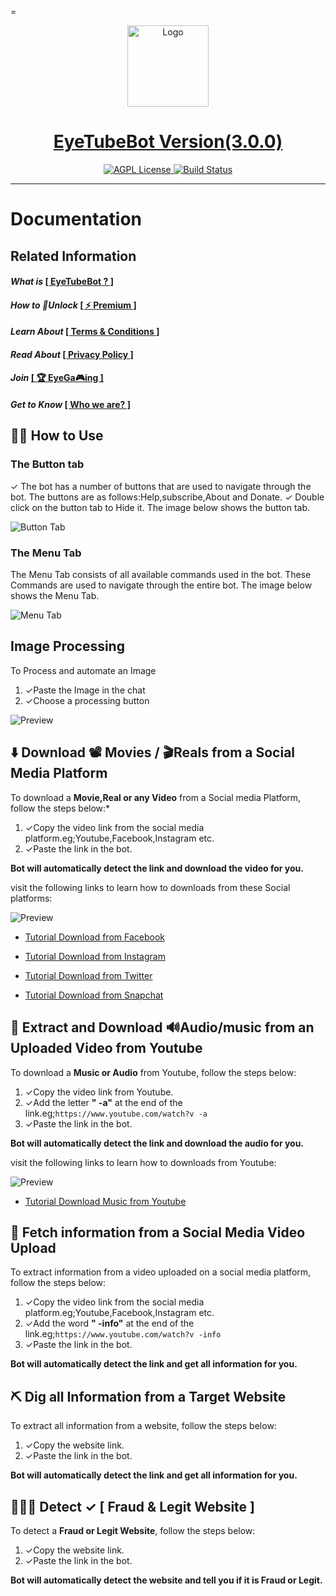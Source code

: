 =<p align="center">
  <a href="https://t.me/EyeTubeAiBot">
    <img src="https://github.com/Mickekofi/EyeTubeBot/blob/master/logo.png" alt="Logo" width="130">
  </a>
  <a href = "https://t.me/EyeTubeAiBot">
  <h1 align="center"><strong>EyeTubeBot Version(3.0.0)</strong></h1>
  </a>
  <p align="center">
    <a href="https://t.me/possibilityAI">
      <img src="https://img.shields.io/badge/Join-Community-blue.svg" alt="AGPL License">
    </a>
    <a href="https://wa.me/233505994829?text=*EyeTubeB👁t_From_Github_User_💬Message_:*%20">
      <img src="https://img.shields.io/badge/Contact-Engineers-red.svg" alt="Build Status">
    </a>
  </p>
</p>

---

# Documentation

## Related Information

#### *What is* [[ EyeTubeBot ? ]](https://github.com/Mickekofi/EyeTubeBot/blob/master/README.md)

#### *How to 🔐Unlock* [[ ⚡️ Premium ]](https://github.com/Mickekofi/EyeTubeBot/tree/master/Documentation_For_End_User/Subscription.md)

#### *Learn About* [[ Terms & Conditions ]](https://github.com/Mickekofi/EyeTubeBot/tree/master/Documentation_For_End_User/Terms_and_Conditions.md)

#### *Read About* [[ Privacy Policy ] ](https://github.com/Mickekofi/EyeTubeBot/tree/master/Documentation_For_End_User/Privacy_Policy.md)

#### *Join* [[ 🏆 EyeGa🎮ing ]](https://github.com/Mickekofi/EyeTubeBot/tree/master/Documentation_For_End_User/EyeGaming.md)

#### *Get to Know* [[ Who we are? ]](https://github.com/Mickekofi/EyeTubeBot/tree/master/Documentation_For_End_User/Who_are_we.md)



## 💁🏻 How to Use

### The Button tab

✓  The bot has a number of buttons that are used to navigate through the bot. The buttons are as follows:Help,subscribe,About and Donate.
✓  Double click on the button tab to Hide it. The image below shows the button tab.

![Button Tab](https://github.com/Mickekofi/EyeTubeBot/blob/master/Documentation_For_End_User/show_button.jpg)

### The Menu Tab

The Menu Tab consists of all available commands used in the bot. These Commands are used to navigate through the entire bot. The image below shows the Menu Tab.

![Menu Tab](https://github.com/Mickekofi/EyeTubeBot/blob/master/Documentation_For_End_User/show_menu.jpg)



## Image Processing 

To Process and automate an Image


1.  ✓Paste the Image in the chat
2.  ✓Choose a processing button

![Preview](https://github.com/Mickekofi/EyeTubeBot/blob/master/tutorials2.gif)


## ⬇️ Download 📽️ Movies / 🎬Reals from a Social Media Platform

To download a **Movie,Real or any Video** from a Social media Platform, follow the steps below:*

1.  ✓Copy the video link from the social media platform.eg;Youtube,Facebook,Instagram etc.
2.  ✓Paste the link in the bot.

**Bot will automatically detect the link and download the video for you.**

visit the following links to learn how to downloads from these Social platforms:

![Preview](https://github.com/Mickekofi/EyeTubeBot/blob/master/tutorials.gif)

- [Tutorial Download from Facebook]()

- [Tutorial Download from Instagram]()

- [Tutorial Download from Twitter]()

- [Tutorial Download from Snapchat]()





## 🧲 Extract and Download 🔊Audio/music from an Uploaded Video from Youtube

To download a **Music or Audio** from Youtube, follow the steps below:

1.  ✓Copy the video link from Youtube.
2.  ✓Add the letter **" -a"** at the end of the link.eg;```https://www.youtube.com/watch?v -a```
3.  ✓Paste the link in the bot.

**Bot will automatically detect the link and download the audio for you.**

visit the following links to learn how to downloads from Youtube:

![Preview](https://github.com/Mickekofi/EyeTubeBot/blob/master/tutorials3.gif)

- [Tutorial Download Music from Youtube]()


## 🔦 Fetch information from a Social Media Video Upload

To extract information from a video uploaded on a social media platform, follow the steps below:

1.  ✓Copy the video link from the social media platform.eg;Youtube,Facebook,Instagram etc.
2.  ✓Add the word **" -info"** at the end of the link.eg;```https://www.youtube.com/watch?v -info```
3.  ✓Paste the link in the bot.

**Bot will automatically detect the link and get all information for you.**


## ⛏️ Dig all Information from a Target Website

To extract all information from a website, follow the steps below:

1.  ✓Copy the website link.
2.  ✓Paste the link in the bot.

**Bot will automatically detect the link and get all information for you.**


## 👮🏾‍♂️ Detect ✓ [ Fraud & Legit Website ]

To detect a **Fraud or Legit Website**, follow the steps below:

1.  ✓Copy the website link.
2.  ✓Paste the link in the bot.

**Bot will automatically detect the website and tell you if it is Fraud or Legit.**
